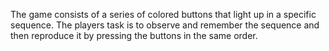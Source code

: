  The game consists of a series of colored buttons that light up  in a specific sequence. The players task is to observe and remember the sequence and then reproduce it by pressing the buttons in the same order.
